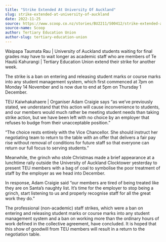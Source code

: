```yaml
---
title: "Strike Extended At University Of Auckland"
slug: strike-extended-at-university-of-auckland
date: 2022-11-25
source: https://www.scoop.co.nz/stories/BU2211/S00412/strike-extended-at-university-of-auckland.htm
source-name: Scoop
author: Tertiary Education Union
author-slug: tertiary-education-union
---
```


<p>Waipapa Taumata Rau | University of Auckland students
waiting for final grades may have to wait longer as academic
staff who are members of Te Hautū Kahurangi | Tertiary
Education Union extend their strike for another
week.</p>

<p>The strike is a ban on entering and releasing
student marks or course marks into any student management
system, which first commenced at 7pm on Monday 14 November
and is now due to end at 5pm on Thursday 1
December.</p>

<p>TEU Kaiwhakahaere | Organiser Adam Craigie
says “as we’ve previously stated, we understand that
this action will cause inconvenience to students, and our
members would much rather be meeting student needs than
taking strike action, but we have been left with no choice
by an employer that refuses to budge from their unacceptable
position.”</p>

<p>“The choice rests entirely with the
Vice Chancellor. She should instruct her negotiating team to
return to the table with an offer that delivers a fair pay
rise without removal of conditions for future staff so that
everyone can return our full focus to serving
students.”</p>

<p>Meanwhile, the grinch who stole Christmas
made a brief appearance at a lunchtime rally outside the
University of Auckland Clocktower yesterday to present TEU
members with a bag of coal to symbolise the poor treatment
of staff by the employer as we head into December.</p>

<p>In
response, Adam Craigie said “our members are tired of
being treated like they are on Santa’s naughty list.
It’s time for the employer to stop being a grinch, start
listening to us and properly recognise staff for all the
great work they do.”</p>

<p>The professional (non-academic)
staff strikes, which were a ban on entering and releasing
student marks or course marks into any student management
system and a ban on working more than the ordinary hours of
work defined in the collective agreement, have concluded. It
is hoped that this show of goodwill from TEU members will
result in a return to the negotiation
table.</p>

<p></p>